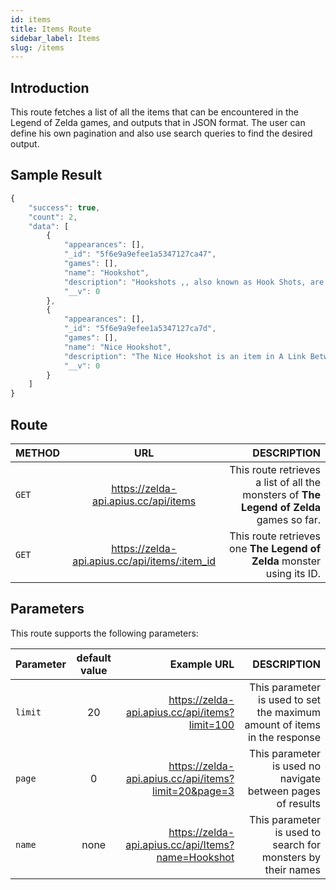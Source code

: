 ```yaml
---
id: items
title: Items Route
sidebar_label: Items
slug: /items
---
```


## Introduction

This route fetches a list of all the items that can be encountered in the Legend of Zelda games, and outputs that in JSON format. The user can define his own pagination and also use search queries to find the desired output. 

## Sample Result

```javascript
{
    "success": true,
    "count": 2,
    "data": [
        {
            "appearances": [],
            "_id": "5f6e9a9efee1a5347127ca47",
            "games": [],
            "name": "Hookshot",
            "description": "Hookshots ,, also known as Hook Shots, are Items in...",
            "__v": 0
        },
        {
            "appearances": [],
            "_id": "5f6e9a9efee1a5347127ca7d",
            "games": [],
            "name": "Nice Hookshot",
            "description": "The Nice Hookshot is an item in A Link Between Worlds",
            "__v": 0
        }
    ]
}
```


## Route

| METHOD        |      URL      |   DESCRIPTION |
| ------------- | :-----------: | -----: |
| `GET`         | https://zelda-api.apius.cc/api/items | This route retrieves a list of all the monsters of **The Legend of Zelda** games so far. |
| `GET`         | https://zelda-api.apius.cc/api/items/:item_id | This route retrieves one **The Legend of Zelda** monster using its ID. |

## Parameters

This route supports the following parameters:

| Parameter        |      default value      | Example URL |  DESCRIPTION |
| ------------- | :-----------: | -----: |  -----: |
| `limit`        | 20 | https://zelda-api.apius.cc/api/items?limit=100 | This parameter is used to set the maximum amount of items in the response |
| `page`         | 0 | https://zelda-api.apius.cc/api/items?limit=20&page=3 | This parameter is used no navigate between pages of results |
| `name`         | none | https://zelda-api.apius.cc/api/Items?name=Hookshot  | This parameter is used to search for monsters by their names |
